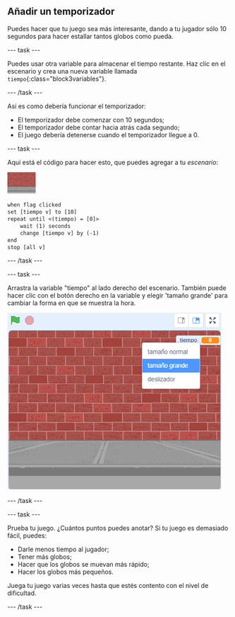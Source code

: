 ## Añadir un temporizador

Puedes hacer que tu juego sea más interesante, dando a tu jugador sólo 10 segundos para hacer estallar tantos globos como pueda.

--- task ---

Puedes usar otra variable para almacenar el tiempo restante. Haz clic en el escenario y crea una nueva variable llamada `tiempo`{:class="block3variables"}.

--- /task ---

Así es como debería funcionar el temporizador:

+ El temporizador debe comenzar con 10 segundos;
+ El temporizador debe contar hacia atrás cada segundo;
+ El juego debería detenerse cuando el temporizador llegue a 0.

--- task ---

Aquí está el código para hacer esto, que puedes agregar a tu _escenario_:

![objeto globo](images/stage-sprite.png)

```blocks3
when flag clicked
set [tiempo v] to [10]
repeat until <(tiempo) = [0]>
    wait (1) seconds
    change [tiempo v] by (-1)
end
stop [all v]
```

--- /task ---

--- task ---

Arrastra la variable "tiempo" al lado derecho del escenario. También puede hacer clic con el botón derecho en la variable y elegir 'tamaño grande' para cambiar la forma en que se muestra la hora.

![captura de pantalla](images/balloons-readout.png)

--- /task ---

--- task ---

Prueba tu juego. ¿Cuántos puntos puedes anotar? Si tu juego es demasiado fácil, puedes:

+ Darle menos tiempo al jugador;
+ Tener más globos;
+ Hacer que los globos se muevan más rápido;
+ Hacer los globos más pequeños.

Juega tu juego varias veces hasta que estés contento con el nivel de dificultad.

--- /task ---

